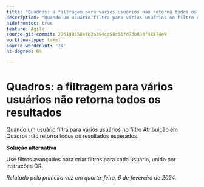 ```yaml
---
title: "Quadros: a filtragem para vários usuários não retorna todos os resultados"
description: "Quando um usuário filtra para vários usuários no filtro Atribuição em Quadros não retorna todos os resultados esperados."
hidefromtoc: true
feature: Agile
source-git-commit: 276180358efb2a394ca58c51fd73b834f48874e9
workflow-type: tm+mt
source-wordcount: '74'
ht-degree: 6%

---
```



# Quadros: a filtragem para vários usuários não retorna todos os resultados

Quando um usuário filtra para vários usuários no filtro Atribuição em Quadros não retorna todos os resultados esperados.

**Solução alternativa**

Use filtros avançados para criar filtros para cada usuário, unido por instruções OR.

_Relatado pela primeira vez em quarta-feira, 6 de fevereiro de 2024._
